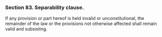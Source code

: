 ### Section 83. Separability clause.

If any provision or part hereof is held invalid or unconstitutional, the remainder of the law or the provisions not otherwise affected shall remain
valid and subsisting.
